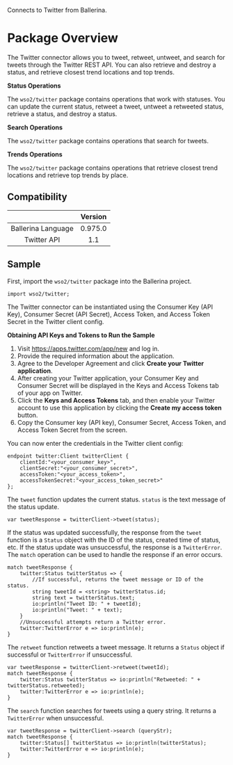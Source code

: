 Connects to Twitter from Ballerina. 

# Package Overview

The Twitter connector allows you to tweet, retweet, untweet, and search for tweets through the Twitter REST API.
You can also retrieve and destroy a status, and retrieve closest trend locations and top trends.

**Status Operations**

The `wso2/twitter` package contains operations that work with statuses. You can update the current status, retweet a tweet, 
untweet a retweeted status, retrieve a status, and destroy a status.

**Search Operations**

The `wso2/twitter` package contains operations that search for tweets. 

**Trends Operations**

The `wso2/twitter` package contains operations that retrieve closest trend locations and retrieve top trends by place.


## Compatibility
|                    |    Version     |  
|:------------------:|:--------------:|
| Ballerina Language |   0.975.0      |
| Twitter API        |   1.1          |


## Sample

First, import the `wso2/twitter` package into the Ballerina project.

```ballerina
import wso2/twitter;
```
    
The Twitter connector can be instantiated using the Consumer Key (API Key), Consumer Secret (API Secret), Access Token, 
and Access Token Secret in the Twitter client config.

**Obtaining API Keys and Tokens to Run the Sample**

1. Visit https://apps.twitter.com/app/new and log in.
2. Provide the required information about the application.
3. Agree to the Developer Agreement and click **Create your Twitter application**.
4. After creating your Twitter application, your Consumer Key and Consumer Secret will be displayed in the Keys and Access Tokens tab of your app on Twitter.
5. Click the **Keys and Access Tokens** tab, and then enable your Twitter account to use this application by clicking the **Create my access token** button.
6. Copy the Consumer key (API key), Consumer Secret, Access Token, and Access Token Secret from the screen.


You can now enter the credentials in the Twitter client config:
```ballerina
endpoint twitter:Client twitterClient {
    clientId:"<your_consumer_key>",
    clientSecret:"<your_consumer_secret>",
    accessToken:"<your_access_token>",
    accessTokenSecret:"<your_access_token_secret>"
};
```

The `tweet` function updates the current status. `status` is the text message of the status update.

   `var tweetResponse = twitterClient->tweet(status);`
   
If the status was updated successfully, the response from the `tweet` function is a `Status` object with the ID of the status, created time of status, etc. If the status update was unsuccessful, the response is a `TwitterError`. The `match` operation can be used to handle the response if an error occurs.

```ballerina
match tweetResponse {
    twitter:Status twitterStatus => {
        //If successful, returns the tweet message or ID of the status.
        string tweetId = <string> twitterStatus.id;
        string text = twitterStatus.text;
        io:println("Tweet ID: " + tweetId);
        io:println("Tweet: " + text);
    }
    //Unsuccessful attempts return a Twitter error.
    twitter:TwitterError e => io:println(e);
}
```

The `retweet` function retweets a tweet message. It returns a `Status` object if successful or `TwitterError` if unsuccessful.

```ballerina
var tweetResponse = twitterClient->retweet(tweetId);
match tweetResponse {
    twitter:Status twitterStatus => io:println("Retweeted: " + twitterStatus.retweeted);
    twitter:TwitterError e => io:println(e);
}
```

The `search` function searches for tweets using a query string. It returns a `TwitterError` when unsuccessful.
```ballerina
var tweetResponse = twitterClient->search (queryStr);
match tweetResponse {
    twitter:Status[] twitterStatus => io:println(twitterStatus);
    twitter:TwitterError e => io:println(e);
}
```
